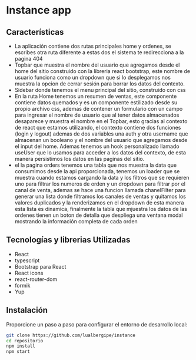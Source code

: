 # Instance app


## Características

- La aplicación contiene dos rutas principales home y ordenes, se escribes otra ruta diferente a estas dos el sistema te redirecciona a la pagina 404
- Topbar que muestra el nombre del usuario que agregamos desde el home del sitio construido con la libreria react bootstrap, este nombre de usuario funciona como un dropdown que si lo desplegamos nos muestra la opcion de cerrar sesión para borrar los datos del contexto.
- Sidebar donde tenemos el menu principal del sitio, construido con css
- En la ruta Home tenemos un resumen de ventas, este componente contiene datos quemados y es un componente estilizado desde su propio archivo css, ademas de contener un formulario con un campo para ingresar el nombre de usuario que al tener datos almacenados desaparece y muestra el nombre en el Topbar, esto gracias al contexto de react que estamos utilizando, el contexto contiene dos funciones (login y logout) ademas de dos variables una auth y otra username que almacenan un booleano y el nombre del usuario que agregamos desde el input del home. Ademas tenemos un hook personalizado llamado useUser que lo usamos para acceder a los datos del contexto, de esta manera persistimos los datos en las paginas del sitio.
- el la pagina orders tenemos una tabla que nos muestra la data que consumimos desde la api proporcionada, tenemos un loader que se muestra cuando estamos cargando la data y los filtros que se requieren uno para filtrar los numeros de orden y un dropdown para filtrar por el canal de venta, ademas se hace una funcion llamada chanelFilter para generar una lista donde filtramos  los canales de ventas y quitamos los valores duplicados y la renderizamos en el dropdown de esta manera esta lista es dinamica, finalmente la tabla que mjuestra los datos de las ordenes tienen un boton de detalla que despliega una ventana modal mostrando la información completa de cada orden  

## Tecnologías y librerias Utilizadas


- React
- typescript
- Bootstrap para React
- React icons
- react-router-dom
- formik
- Yup

## Instalación

Proporcione un paso a paso para configurar el entorno de desarrollo local:

```bash
git clone https://github.com/lualbergipe/instance
cd repositorio
npm install
npm start